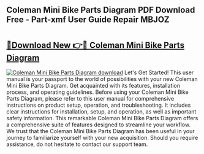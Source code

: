## Coleman Mini Bike Parts Diagram PDF Download Free - Part-xmf User Guide Repair MBJOZ

# <h2><a href="http://dfn2y8.blite.top/?on=Coleman+Mini+Bike+Parts+Diagram">🔗Download New 👉🔴 Coleman Mini Bike Parts Diagram</a></h2>

[![Coleman Mini Bike Parts Diagram download](https://i.imgur.com/lujVjoI.png)](http://dfn2y8.blite.top/?on=Coleman+Mini+Bike+Parts+Diagram)
Let's Get Started! This user manual is your passport to the world of possibilities with your new Coleman Mini Bike Parts Diagram. Get acquainted with its features, installation process, and operating guidelines. Before using your Coleman Mini Bike Parts Diagram, please refer to this user manual for comprehensive instructions on product setup, operation, and troubleshooting. It includes clear instructions for installation, setup, and operation, as well as important safety information. This remarkable Coleman Mini Bike Parts Diagram offers a comprehensive suite of features designed to streamline your workflow. We trust that the Coleman Mini Bike Parts Diagram has been useful in your journey to familiarize yourself with your new acquisition. Should you require assistance, do not hesitate to contact our support team.
